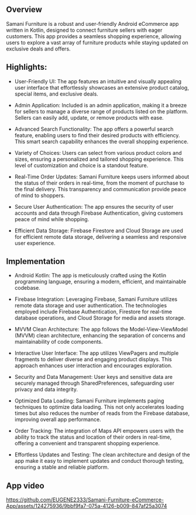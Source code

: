 
## Overview
Samani Furniture is a robust and user-friendly Android eCommerce app written in Kotlin, designed to connect furniture sellers
with eager customers. This app provides a seamless shopping experience, allowing users to explore a vast array
of furniture products while staying updated on exclusive deals and offers.

## Highlights:
- User-Friendly UI: The app features an intuitive and visually appealing user interface that effortlessly
  showcases an extensive product catalog, special items, and exclusive deals.

- Admin Application: Included is an admin application, making it a breeze for sellers to manage a diverse range
  of products listed on the platform. Sellers can easily add, update, or remove products with ease.

- Advanced Search Functionality: The app offers a powerful search feature, enabling users to find their desired products
   with efficiency. This smart search capability enhances the overall shopping experience.

- Variety of Choices: Users can select from various product colors and sizes, ensuring a personalized and tailored shopping experience.
  This level of customization and choice is a standout feature.

- Real-Time Order Updates: Samani Furniture keeps users informed about the status of their orders in real-time, from the moment of
  purchase to the final delivery. This transparency and communication provide peace of mind to shoppers.

- Secure User Authentication: The app ensures the security of user accounts and data through Firebase Authentication, giving
  customers peace of mind while shopping.

- Efficient Data Storage: Firebase Firestore and Cloud Storage are used for efficient remote data storage, delivering
  a seamless and responsive user experience.

## Implementation
- Android Kotlin: The app is meticulously crafted using the Kotlin programming language, ensuring a modern,
  efficient, and maintainable codebase.

- Firebase Integration: Leveraging Firebase, Samani Furniture utilizes remote data storage and user authentication. The
  technologies employed include Firebase Authentication, Firestore for real-time database operations, and Cloud Storage
  for media and assets storage.

- MVVM Clean Architecture: The app follows the Model-View-ViewModel (MVVM) clean architecture, enhancing the separation
  of concerns and maintainability of code components.

- Interactive User Interface: The app utilizes ViewPagers and multiple fragments to deliver diverse and engaging
  product displays. This approach enhances user interaction and encourages exploration.

- Security and Data Management: User keys and sensitive data are securely managed through SharedPreferences, safeguarding
  user privacy and data integrity.

- Optimized Data Loading: Samani Furniture implements paging techniques to optimize data loading. This not only
  accelerates loading times but also reduces the number of reads from the Firebase database, improving overall app performance.

- Order Tracking: The integration of Maps API empowers users with the ability to track the status and location of their orders
  in real-time, offering a convenient and transparent shopping experience.

- Effortless Updates and Testing: The clean architecture and design of the app make it easy to implement updates and
  conduct thorough testing, ensuring a stable and reliable platform.

## App video

https://github.com/EUGENE2333/Samani-Furniture-eCommerce-App/assets/124275936/9bbf9fa7-075a-4126-b009-847af25a3074




